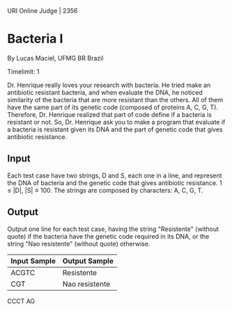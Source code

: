 URI Online Judge | 2356

# Bacteria I

By Lucas Maciel, UFMG BR Brazil

Timelimit: 1

Dr. Henrique really loves your research with bacteria. He tried make an antibiotic resistant bacteria, and when evaluate the DNA, he noticed similarity of the bacteria that are more resistant than the others. All of them have the same part of its genetic code (composed of proteins A, C, G, T). Therefore, Dr. Henrique realized that part of code define if a bacteria is resistant or not. So, Dr. Henrique ask you to make a program that evaluate if a bacteria is resistant given its DNA and the part of genetic code that gives antibiotic resistance.

## Input

Each test case have two strings, D and S, each one in a line, and represent the DNA of bacteria and the genetic code that gives antibiotic resistance. 1 ≤ |D|, |S| ≤ 100. The strings are composed by characters: A, C, G, T.

## Output

Output one line for each test case, having the string "Resistente" (without quote) if the bacteria have the genetic code required in its DNA, or the string "Nao resistente" (without quote) otherwise.

Input Sample|	Output Sample
|-|-|
ACGTC|Resistente
CGT|Nao resistente
CCCT
AG
